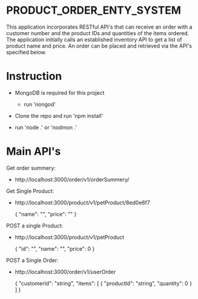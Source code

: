 

# PRODUCT_ORDER_ENTY_SYSTEM

This application incorporates RESTful API's that can receive an order with a customer number and the product IDs and quantities of the items ordered. The application initially calls an established inventory API to get a list of product name and price. An order can be placed and retrieved via the API's specified below.


# Instruction 
 
* MongoDB is required for this project 
    * run 'nongod' 

* Clone the repo and run 'npm install'

* run 'node .' or 'nodmon .'


# Main API's

Get order summery:
* http://localhost:3000/order/v1/orderSummery/

    
Get Single Product:
*  http://localhost:3000/product/v1/petProduct/8ed0e6f7

    {
        "name": "",
        "price": ""
    }


POST a single Product:
* http://localhost:3000/product/v1/petProduct

    {
        "id": "",
        "name": "",
        "price": 0
    }

POST a Single Order:
* http://localhost:3000/order/v1/userOrder

    {
    "customerId": "string",
    "items": [
        {
        "productId": "string",
        "quantity": 0
        }
    ]
    }

